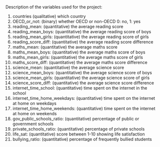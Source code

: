 Description of the variables used for the project:

1. countries (qualitative) which country
2. OECD_or_not: (binary)  whether OECD or non-OECD 0: no, 1: yes
3. reading_mean: (quantitative) the average reading score
4. reading_mean_boys: (quantitative) the average reading score of boys 
5. reading_mean_girls: (quantitative) the average reading score of girls
6. reading_score_diff: (quantitative) the average reading score difference
7. maths_mean: (quantitative) the average maths score 
8. maths_mean_boys: (quantitative) the average maths score of boys
9. maths_mean_girls: (quantitative) the average maths score of girls
10. maths_score_diff: (quantitative) the average maths score difference
11. science_mean: (quantitative) the average science score
12. science_mean_boys: (quantitative) the average science score of boys
13. science_mean_girls: (quantitative) the average science score of girls
14. science_score_diff: (quantitative) the average science score difference
15. internet_time_school: (quantitative) time spent on the internet in the school
16. internet_time_home_weekdays: (quantitative) time spent on the internet at home on weekdays
17. internet_time_home_weekends: (quantitative) time spent on the internet at home on weekends
18. gov_public_schools_ratio: (quantitative) percentage of public or government schools
19. private_schools_ratio: (quantitative) percentage of private schools
20. life_sat: (quantitative) score between 1-10 showing life satisfaction
21. bullying_ratio: (quantitative) percentage of frequently bullied students
